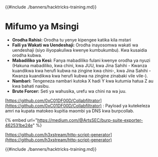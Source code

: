 {{#include ./banners/hacktricks-training.md}}

# Mifumo ya Msingi

- **Orodha Rahisi:** Orodha tu yenye kipengee katika kila mstari
- **Faili ya Wakati wa Uendeshaji:** Orodha inayosomwa wakati wa uendeshaji (siyo iliyopakuliwa kwenye kumbukumbu). Kwa kusaidia orodha kubwa.
- **Mabadiliko ya Kesi:** Fanya mabadiliko fulani kwenye orodha ya nyuzi (Hakuna mabadiliko, kwa chini, kwa JUU, kwa Jina Sahihi - Kwanza kuandikwa kwa herufi kubwa na zingine kwa chini-, kwa Jina Sahihi -Kwanza kuandikwa kwa herufi kubwa na zingine zinabaki vile vile-).
- **Nambari:** Tengeneza nambari kutoka X hadi Y kwa kutumia hatua Z au kwa bahati nasibu.
- **Brute Forcer:** Seti ya wahusika, urefu wa chini na wa juu.

[https://github.com/0xC01DF00D/Collabfiltrator](https://github.com/0xC01DF00D/Collabfiltrator) : Payload ya kutekeleza amri na kupata matokeo kupitia maombi ya DNS kwa burpcollab.

{% embed url="https://medium.com/@ArtsSEC/burp-suite-exporter-462531be24e" %}

[https://github.com/h3xstream/http-script-generator](https://github.com/h3xstream/http-script-generator)

{{#include ./banners/hacktricks-training.md}}
